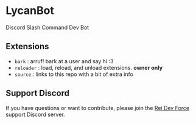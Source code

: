 # LycanBot
Discord Slash Command Dev Bot

## Extensions
- `bark` : arruf! bark at a user and say hi :3
- `reloader` : load, reload, and unload extensions. **owner only**
- `source` : links to this repo with a bit of extra info

## Support Discord
If you have questions or want to contribute, please join the [Rei Dev Force](https://discord.gg/MrtW34agRp) support Discord server.